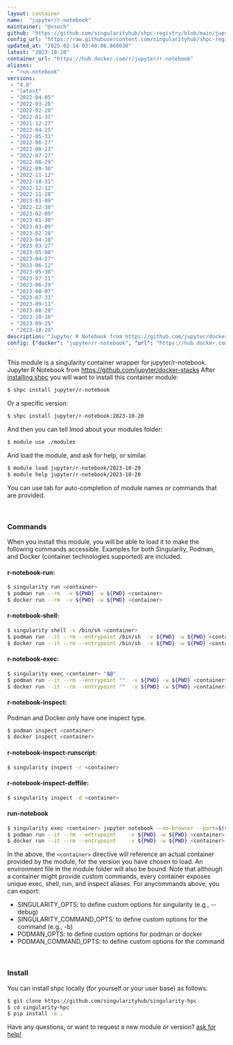 ```yaml
---
layout: container
name:  "jupyter/r-notebook"
maintainer: "@vsoch"
github: "https://github.com/singularityhub/shpc-registry/blob/main/jupyter/r-notebook/container.yaml"
config_url: "https://raw.githubusercontent.com/singularityhub/shpc-registry/main/jupyter/r-notebook/container.yaml"
updated_at: "2025-02-14 03:40:06.868038"
latest: "2023-10-20"
container_url: "https://hub.docker.com/r/jupyter/r-notebook"
aliases:
 - "run-notebook"
versions:
 - "4.0"
 - "latest"
 - "2022-04-05"
 - "2022-03-28"
 - "2022-02-28"
 - "2022-01-31"
 - "2021-12-27"
 - "2022-04-25"
 - "2022-05-31"
 - "2022-06-27"
 - "2022-08-23"
 - "2022-07-27"
 - "2022-08-29"
 - "2022-09-30"
 - "2022-11-12"
 - "2022-10-31"
 - "2022-12-12"
 - "2022-11-28"
 - "2023-01-09"
 - "2022-12-30"
 - "2023-02-09"
 - "2023-01-30"
 - "2023-03-09"
 - "2023-02-28"
 - "2023-04-10"
 - "2023-03-27"
 - "2023-05-08"
 - "2023-04-27"
 - "2023-06-12"
 - "2023-05-30"
 - "2023-07-11"
 - "2023-06-29"
 - "2023-08-07"
 - "2023-07-31"
 - "2023-09-11"
 - "2023-08-28"
 - "2023-10-10"
 - "2023-09-25"
 - "2023-10-20"
description: "Jupyter R Notebook from https://github.com/jupyter/docker-stacks"
config: {"docker": "jupyter/r-notebook", "url": "https://hub.docker.com/r/jupyter/r-notebook", "maintainer": "@vsoch", "description": "Jupyter R Notebook from https://github.com/jupyter/docker-stacks", "latest": {"2023-10-20": "sha256:e845470a05d348b642911ae2cbfca2a9df260c8f5d5ac5e22d96ba9ac557a70e"}, "tags": {"4.0": "sha256:8c9e0ae86ef780855cba13e48adbcd9a43a12f93e61fe424a1e3398700ce0b51", "latest": "sha256:e845470a05d348b642911ae2cbfca2a9df260c8f5d5ac5e22d96ba9ac557a70e", "2022-04-05": "sha256:359d683a3bb6170092a88073eb5ced9887fe0546cdaff2ec17ca22b5649c7cf2", "2022-03-28": "sha256:2a998dd7d8372da07ef9d73b2e7afe1805cba6ca443d55887f3dc56d6fc7e256", "2022-02-28": "sha256:81c62ae6524ea0186cbfec7090e43eba34677f933cf3667f6cfe8c4dda89a531", "2022-01-31": "sha256:b198e6a85bf510b3002d9538a635b36881f1a1adf79b1970ea52807350ef76a9", "2021-12-27": "sha256:babb83abc48997b96837546134ded6c0422185afb9772cb699eb3c46017cd9fa", "2022-04-25": "sha256:79591614ec63c61a7021eaf569fe264da5d020fa82f943a333693dbb90e30686", "2022-05-31": "sha256:67d8f19a23a7bb54918ebbb59ec4149d8605c2f19a045bf6e332f504640994d0", "2022-06-27": "sha256:b9e7130edc6570925a7379c99e6f6942251aed7ba7cd70b79b2e239074824808", "2022-08-23": "sha256:5d99b4fa66d2e81c46262fb0bdad5637b7555d2d01d3d69ec7f875a0a2b9d105", "2022-07-27": "sha256:396d933370b86f1f77409615c0fc7a327d0e3a07a223d9e30057c49d0b5e02df", "2022-08-29": "sha256:45122700b8fb557aa0cd4785553eb5573d879b55d035b4b0635f358accf211cf", "2022-09-30": "sha256:b3d3e31c45147560dd76b96b12e47d66f343c0f384c995b303cec4cc8d93264b", "2022-11-12": "sha256:44cbd160cc045fa546bfa3053fddbbba352675a92d8067c39562c5c10f6ea3e3", "2022-10-31": "sha256:4945578e6b93fc21fc12b76309ade3834263469ca27c302b0489418fd261f4da", "2022-12-12": "sha256:d76a32d6ddba9f29ed8230cd8d7ff47625361f9c93e2451df0a8faa509c885db", "2022-11-28": "sha256:6e90a2b0cdbc0dc555d852a9fe7b818aa3a13f1f0f0a69613b15eb07a0dcb678", "2023-01-09": "sha256:a0793e9f6c6270198b4e1afa75aaeba144a1eeef8e349ec86c50470f118e466f", "2022-12-30": "sha256:e73e8562e7bc2c7fd19a3ed85edac8d296942a7b5f275cafad65158d9fc57203", "2023-02-09": "sha256:eaa82b293644aea3079866f59835ec2656d0482abceffbc159cd8cfacb6ba631", "2023-01-30": "sha256:506e7f95d816200c095442a28a7b3b62fcb1f34b60309fb72814a0e8e7745c8b", "2023-03-09": "sha256:63538eede0a19250e86f1ce67f1cc8dc463a740e79ef189b1956dfc969bbe446", "2023-02-28": "sha256:15c905d56c7b69e388fb3304f36bc9ec0b6da087dbb3632098e17286db26fc5f", "2023-04-10": "sha256:05c199d7d42054106f790848fe915b2021ce2e20e65434117d152d42f9991d6a", "2023-03-27": "sha256:defc99785d932b9f1a7a098a21eb8950f34482f011f3c17b50314de9ece790cc", "2023-05-08": "sha256:594c0ebafb5c4f97af9e81f70516d60f99173e2c31c19d3b8466c59d92e223b3", "2023-04-27": "sha256:6f676aa985f559169aee2b82dc3e998bf0a3f12474a2c0f6b2cb4f806ed6770b", "2023-06-12": "sha256:23287aeedfdd35b7b58f06afc64ef9ab062d43b12753c09cfc696b1e1e1ccc2b", "2023-05-30": "sha256:a56fa010c19609bd865290f8471076eec0c35ea86ce8ce2401caddff142e11e4", "2023-07-11": "sha256:d6bd36b41117e1aa0491ea012ed12ce78937d801f0b1459d4b6b91652a25d6a8", "2023-06-29": "sha256:5abe7b579af5aff276d4bcfade6d9db4ef211b4862983a356b4837c187d8041a", "2023-08-07": "sha256:9863e1294ca8595a8c4a56b53b5ed6ce0692b9a1db888023f009a02051563f68", "2023-07-31": "sha256:77285e2c3afc4b2f7354573dfc67171b344109d7e3d73804d8d3bb24bae181f7", "2023-09-11": "sha256:e873ea905cc42113a74a99d46cb58100404bf7656fbfc719aa5ec06204d74685", "2023-08-28": "sha256:7f2bfa61c33e0950afae9f9f9550e579312d91c3d29d016e6a35c81889275678", "2023-10-10": "sha256:7c490fc940b206f7b043f3893f6222596cced2842e5886be0ce2364a496e8b22", "2023-09-25": "sha256:0b949f07f5a7ad683596f868be49250f17e04514ef67095c112df6d00ce257dc", "2023-10-20": "sha256:e845470a05d348b642911ae2cbfca2a9df260c8f5d5ac5e22d96ba9ac557a70e"}, "aliases": [{"name": "run-notebook", "command": "jupyter notebook --no-browser --port=$(shuf -i 2000-65000 -n 1) --ip 0.0.0.0"}]}
---
```


This module is a singularity container wrapper for jupyter/r-notebook.
Jupyter R Notebook from https://github.com/jupyter/docker-stacks
After [installing shpc](#install) you will want to install this container module:


```bash
$ shpc install jupyter/r-notebook
```

Or a specific version:

```bash
$ shpc install jupyter/r-notebook:2023-10-20
```

And then you can tell lmod about your modules folder:

```bash
$ module use ./modules
```

And load the module, and ask for help, or similar.

```bash
$ module load jupyter/r-notebook/2023-10-20
$ module help jupyter/r-notebook/2023-10-20
```

You can use tab for auto-completion of module names or commands that are provided.

<br>

### Commands

When you install this module, you will be able to load it to make the following commands accessible.
Examples for both Singularity, Podman, and Docker (container technologies supported) are included.

#### r-notebook-run:

```bash
$ singularity run <container>
$ podman run --rm  -v ${PWD} -w ${PWD} <container>
$ docker run --rm  -v ${PWD} -w ${PWD} <container>
```

#### r-notebook-shell:

```bash
$ singularity shell -s /bin/sh <container>
$ podman run --it --rm --entrypoint /bin/sh  -v ${PWD} -w ${PWD} <container>
$ docker run --it --rm --entrypoint /bin/sh  -v ${PWD} -w ${PWD} <container>
```

#### r-notebook-exec:

```bash
$ singularity exec <container> "$@"
$ podman run --it --rm --entrypoint ""  -v ${PWD} -w ${PWD} <container> "$@"
$ docker run --it --rm --entrypoint ""  -v ${PWD} -w ${PWD} <container> "$@"
```

#### r-notebook-inspect:

Podman and Docker only have one inspect type.

```bash
$ podman inspect <container>
$ docker inspect <container>
```

#### r-notebook-inspect-runscript:

```bash
$ singularity inspect -r <container>
```

#### r-notebook-inspect-deffile:

```bash
$ singularity inspect -d <container>
```


#### run-notebook

```bash
$ singularity exec <container> jupyter notebook --no-browser --port=$(shuf -i 2000-65000 -n 1) --ip 0.0.0.0
$ podman run --it --rm --entrypoint    -v ${PWD} -w ${PWD} <container> -c " $@"
$ docker run --it --rm --entrypoint    -v ${PWD} -w ${PWD} <container> -c " $@"
```



In the above, the `<container>` directive will reference an actual container provided
by the module, for the version you have chosen to load. An environment file in the
module folder will also be bound. Note that although a container
might provide custom commands, every container exposes unique exec, shell, run, and
inspect aliases. For anycommands above, you can export:

 - SINGULARITY_OPTS: to define custom options for singularity (e.g., --debug)
 - SINGULARITY_COMMAND_OPTS: to define custom options for the command (e.g., -b)
 - PODMAN_OPTS: to define custom options for podman or docker
 - PODMAN_COMMAND_OPTS: to define custom options for the command

<br>

### Install

You can install shpc locally (for yourself or your user base) as follows:

```bash
$ git clone https://github.com/singularityhub/singularity-hpc
$ cd singularity-hpc
$ pip install -e .
```

Have any questions, or want to request a new module or version? [ask for help!](https://github.com/singularityhub/singularity-hpc/issues)